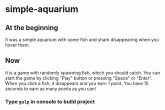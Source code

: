# simple-aquarium
## At the beginning
It was a simple aquarium with some fish and shark disappearing when you hover them.
## Now
It is a game with randomly spawning fish, which you should catch. You can start the game by clicking "Play" button or pressing "Space" or "Enter". 
When you click a fish, it disappears and you earn 1 point. You have 15 seconds to earn as many points as you can!

### Type `gulp` in console to build project
